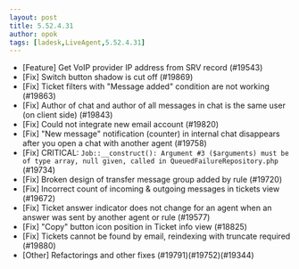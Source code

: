 ```yaml
---
layout: post
title: 5.52.4.31
author: opok
tags: [ladesk,LiveAgent,5.52.4.31]
---
```

- [Feature] Get VoIP provider IP address from SRV record (#19543)
- [Fix] Switch button shadow is cut off (#19869)
- [Fix] Ticket filters with "Message added" condition are not working (#19863)
- [Fix] Author of chat and author of all messages in chat is the same user (on client side) (#19843)
- [Fix] Could not integrate new email account (#19820)
- [Fix] "New message" notification (counter) in internal chat disappears after you open a chat with another agent (#19758)
- [Fix] CRITICAL: `Job::__construct(): Argument #3 ($arguments) must be of type array, null given, called in QueuedFailureRepository.php` (#19734)
- [Fix] Broken design of transfer message group added by rule (#19720)
- [Fix] Incorrect count of incoming & outgoing messages in tickets view (#19672)
- [Fix] Ticket answer indicator does not change for an agent when an answer was sent by another agent or rule (#19577)
- [Fix] "Copy" button icon position in Ticket info view (#18825)
- [Fix] Tickets cannot be found by email, reindexing with truncate required (#19880)
- [Other] Refactorings and other fixes (#19791)(#19752)(#19344)
